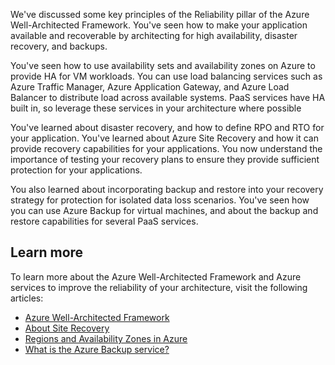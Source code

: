 We've discussed some key principles of the Reliability pillar of the Azure Well-Architected Framework. You've seen how to make your application available and recoverable by architecting for high availability, disaster recovery, and backups. 

You've seen how to use availability sets and availability zones on Azure to provide HA for VM workloads. You can use load balancing services such as Azure Traffic Manager, Azure Application Gateway, and Azure Load Balancer to distribute load across available systems. PaaS services have HA built in, so leverage these services in your architecture where possible

You've learned about disaster recovery, and how to define RPO and RTO for your application. You've learned about Azure Site Recovery and how it can provide recovery capabilities for your applications. You now understand the importance of testing your recovery plans to ensure they provide sufficient protection for your applications.

You also learned about incorporating backup and restore into your recovery strategy for protection for isolated data loss scenarios. You've seen how you can use Azure Backup for virtual machines, and about the backup and restore capabilities for several PaaS services.

## Learn more

To learn more about the Azure Well-Architected Framework and Azure services to improve the reliability of your architecture, visit the following articles:

- [Azure Well-Architected Framework](/azure/architecture/framework?azure-portal=true)
- [About Site Recovery](/azure/site-recovery/site-recovery-overview?azure-portal=true)
- [Regions and Availability Zones in Azure](/azure/availability-zones/az-overview?azure-portal=true)
- [What is the Azure Backup service?](/azure/backup/backup-overview)